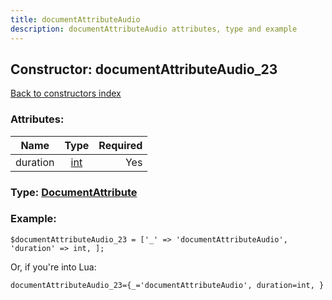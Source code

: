 ```yaml
---
title: documentAttributeAudio
description: documentAttributeAudio attributes, type and example
---
```

## Constructor: documentAttributeAudio\_23  
[Back to constructors index](index.md)



### Attributes:

| Name     |    Type       | Required |
|----------|:-------------:|---------:|
|duration|[int](../types/int.md) | Yes|



### Type: [DocumentAttribute](../types/DocumentAttribute.md)


### Example:

```
$documentAttributeAudio_23 = ['_' => 'documentAttributeAudio', 'duration' => int, ];
```  

Or, if you're into Lua:  


```
documentAttributeAudio_23={_='documentAttributeAudio', duration=int, }

```


